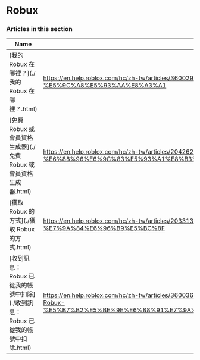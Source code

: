 # Robux  
### Articles in this section
Name|URL
-|-
[我的 Robux 在哪裡？](./我的 Robux 在哪裡？.html) |https://en.help.roblox.com/hc/zh-tw/articles/360029481932--%E6%88%91%E7%9A%84-Robux-%E5%9C%A8%E5%93%AA%E8%A3%A1
[免費 Robux 或會員資格生成器](./免費 Robux 或會員資格生成器.html) |https://en.help.roblox.com/hc/zh-tw/articles/204262550-%E5%85%8D%E8%B2%BB-Robux-%E6%88%96%E6%9C%83%E5%93%A1%E8%B3%87%E6%A0%BC%E7%94%9F%E6%88%90%E5%99%A8
[獲取 Robux 的方式](./獲取 Robux 的方式.html) |https://en.help.roblox.com/hc/zh-tw/articles/203313200-%E7%8D%B2%E5%8F%96-Robux-%E7%9A%84%E6%96%B9%E5%BC%8F
[收到訊息：Robux 已從我的帳號中扣除](./收到訊息：Robux 已從我的帳號中扣除.html) |https://en.help.roblox.com/hc/zh-tw/articles/360036483772-%E6%94%B6%E5%88%B0%E8%A8%8A%E6%81%AF-Robux-%E5%B7%B2%E5%BE%9E%E6%88%91%E7%9A%84%E5%B8%B3%E8%99%9F%E4%B8%AD%E6%89%A3%E9%99%A4